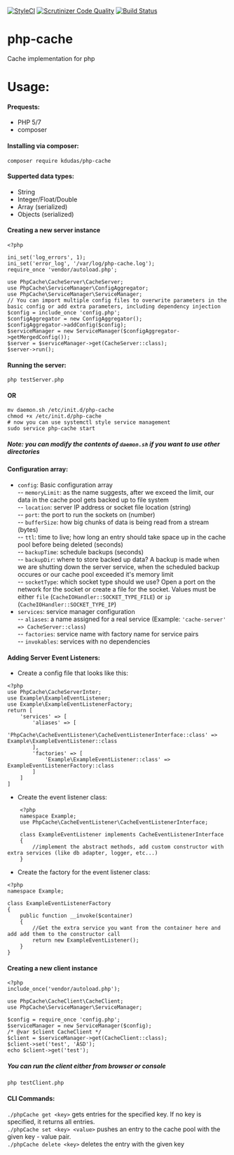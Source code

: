 [![StyleCI](https://github.styleci.io/repos/135454839/shield?branch=master)](https://github.styleci.io/repos/135454839) [![Scrutinizer Code Quality](https://scrutinizer-ci.com/g/dude920228/php-cache/badges/quality-score.png?b=master)](https://scrutinizer-ci.com/g/dude920228/php-cache/?branch=master) [![Build Status](https://scrutinizer-ci.com/g/dude920228/php-cache/badges/build.png?b=master)](https://scrutinizer-ci.com/g/dude920228/php-cache/build-status/master)
# php-cache
Cache implementation for php

# Usage:
#### Prequests:
- PHP 5/7
- composer
#### Installing via composer:
```
composer require kdudas/php-cache
```
#### Supperted data types:
- String
- Integer/Float/Double
- Array (serialized)
- Objects (serialized)
#### Creating a new server instance
```
<?php

ini_set('log_errors', 1);
ini_set('error_log', '/var/log/php-cache.log');
require_once 'vendor/autoload.php';

use PhpCache\CacheServer\CacheServer;
use PhpCache\ServiceManager\ConfigAggregator;
use PhpCache\ServiceManager\ServiceManager;
// You can import multiple config files to overwrite parameters in the basic config or add extra parameters, including dependency injection
$config = include_once 'config.php';
$configAggregator = new ConfigAggregator();
$configAggregator->addConfig($config);
$serviceManager = new ServiceManager($configAggregator->getMergedConfig());
$server = $serviceManager->get(CacheServer::class);
$server->run();
```
#### Running the server:
```
php testServer.php
```
#### OR
```
mv daemon.sh /etc/init.d/php-cache
chmod +x /etc/init.d/php-cache
# now you can use systemctl style service management
sudo service php-cache start
```
##### Note: you can modify the contents of `daemon.sh` if you want to use other directories
#### Configuration array:
- `config`: Basic configuration array  
-- `memoryLimit`: as the name suggests, after we exceed the limit, our data in the cache pool gets backed up to file system  
-- `location`: server IP address or socket file location (string)  
-- `port`: the port to run the sockets on (number)  
-- `bufferSize`: how big chunks of data is being read from a stream (bytes)  
-- `ttl`: time to live; how long an entry should take space up in the cache pool before being deleted (seconds)  
-- `backupTime`: schedule backups (seconds)  
-- `backupDir`: where to store backed up data? A backup is made when we are shutting down the server service, when the scheduled backup occures or our cache pool exceeded it's memory limit  
-- `socketType`: which socket type should we use? Open a port on the network for the socket or create a file for the socket. Values must be either `file` (`CacheIOHandler::SOCKET_TYPE_FILE`) or `ip` (`CacheIOHandler::SOCKET_TYPE_IP`)  
- `services`: service manager configuration  
-- `aliases`: a name assigned for a real service (Example: `'cache-server' => CacheServer::class`)  
-- `factories`: service name with factory name for service pairs  
-- `invokables`: services with no dependencies  
#### Adding Server Event Listeners:
- Create a config file that looks like this: 
```
<?php
use PhpCache\CacheServerInter;
use Example\ExampleEventListener;
use Example\ExampleEventListenerFactory;
return [
    'services' => [
        'aliases' => [
            'PhpCache\CacheEventListener\CacheEventListenerInterface::class' => Example\ExampleEventListener::class
        ],
        'factories' => [
            'Example\ExampleEventListener::class' => ExampleEventListenerFactory::class
        ]
    ]
]
```
- Create the event listener class:
```
    <?php
    namespace Example;
    use PhpCache\CacheEventListener\CacheEventListenerInterface;
    
    class ExampleEventListener implements CacheEventListenerInterface
    {
        //implement the abstract methods, add custom constructor with extra services (like db adapter, logger, etc...)
    }
```
- Create the factory for the event listener class:
```
<?php
namespace Example;

class ExampleEventListenerFactory
{
    public function __invoke($container)
    {
        //Get the extra service you want from the container here and add add them to the constructor call
        return new ExampleEventListener();
    }
}
```

#### Creating a new client instance
```
<?php
include_once('vendor/autoload.php');

use PhpCache\CacheClient\CacheClient;
use PhpCache\ServiceManager\ServiceManager;

$config = require_once 'config.php';
$serviceManager = new ServiceManager($config);
/* @var $client CacheClient */
$client = $serviceManager->get(CacheClient::class);
$client->set('test', 'ASD');
echo $client->get('test');
```
##### You can run the client either from browser or console
```
php testClient.php
```
#### CLI Commands:
`./phpCache get <key>` gets entries for the specified key. If no key is specified, it returns all entries.  
`./phpCache set <key> <value>` pushes an entry to the cache pool with the given key - value pair.  
`./phpCache delete <key>` deletes the entry with the given key